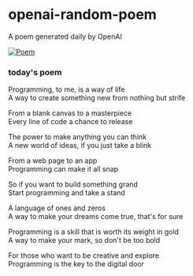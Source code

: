 
# openai-random-poem
 A poem generated daily by OpenAI

[![Poem](https://github.com/fbiego/openai-random-poem/actions/workflows/main.yml/badge.svg)](https://github.com/fbiego/openai-random-poem/actions/workflows/main.yml)

### today's poem  
  
Programming, to me, is a way of life  
A way to create something new from nothing but strife  
  
From a blank canvas to a masterpiece  
Every line of code a chance to release  
  
The power to make anything you can think  
A new world of ideas, if you just take a blink  
  
From a web page to an app  
Programming can make it all snap  
  
So if you want to build something grand  
Start programming and take a stand  
  
A language of ones and zeros  
A way to make your dreams come true, that's for sure  
  
Programming is a skill that is worth its weight in gold  
A way to make your mark, so don't be too bold  
  
For those who want to be creative and explore  
Programming is the key to the digital door